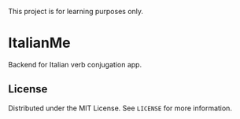 This project is for learning purposes only.

# ItalianMe
Backend for Italian verb conjugation app.

## License  
Distributed under the MIT License. See `LICENSE` for more information.

